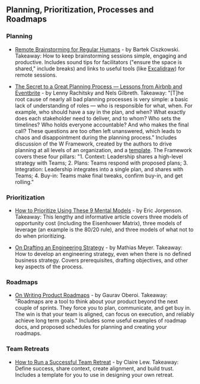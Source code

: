 ## Planning, Prioritization, Processes and Roadmaps

### Planning
- [Remote Brainstorming for Regular Humans](https://bartekci.substack.com/p/remote-brainstorming-for-regular) - by Bartek Ciszkowski. Takeaway: How to keep brainstorming sessions simple, engaging and productive. Includes sound tips for facilitators ("ensure the space is shared," include breaks) and links to useful tools (like [Excalidraw](https://github.com/excalidraw/excalidraw)) for remote sessions.

- [The Secret to a Great Planning Process — Lessons from Airbnb and Eventbrite](https://firstround.com/review/the-secret-to-a-great-planning-process-lessons-from-airbnb-and-eventbrite/) - by Lenny Rachitsky and Nels Gilbreth. Takeaway: "[T]he root cause of nearly all bad planning processes is very simple: a basic lack of understanding of roles — who is responsible for what, when. For example, who should have a say in the plan, and when? What exactly does each stakeholder need to deliver, and to whom? Who sets the timelines? Who holds everyone accountable? And who makes the final call? These questions are too often left unanswered, which leads to chaos and disappointment during the planning process." Includes discussion of the W Framework, created by the authors to drive planning at all levels of an organization, and a [template](https://docs.google.com/document/d/1JI73WrGplrhNE46aLyRD_B74gEynI77EPgXn1ic6WeQ/edit#). The Framework covers these four pillars: "1. Context: Leadership shares a high-level strategy with Teams; 2. Plans: Teams respond with proposed plans; 3. Integration: Leadership integrates into a single plan, and shares with Teams; 4. Buy-in: Teams make final tweaks, confirm buy-in, and get rolling."

### Prioritization

- [How to Prioritize Using These 9 Mental Models](https://medium.com/evergreen-business-weekly/how-to-prioritize-using-these-9-mental-models-daef8f03dd93) - by Eric Jorgenson. Takeaway: This lengthy and informative article covers three models of opportunity cost (including the Eisenhower Matrix), three models of leverage (an example is the 80/20 rule), and three models of what not to do when prioritizing. 

- [On Drafting an Engineering Strategy](https://www.paperplanes.de/2020/1/31/on-drafting-an-engineering-strategy.html) - by Mathias Meyer. Takeaway: How to develop an engineering strategy, even when there is no defined business strategy. Covers prerequisites, drafting objectives, and other key aspects of the process.

### Roadmaps
- [On Writing Product Roadmaps](https://goberoi.com/on-writing-product-roadmaps-a4d72f96326c) - by Gaurav Oberoi. Takeaway: "Roadmaps are a tool to think about your product beyond the next couple of sprints. They force you to plan, communicate, and get buy in. The win is that your team is aligned, can focus on execution, and reliably achieve long term goals." Includes some useful examples of roadmap docs, and proposed schedules for planning and creating your roadmaps. 

### Team Retreats
- [How to Run a Successful Team Retreat](https://knowyourteam.com/blog/2019/08/13/how-to-run-a-successful-team-retreat/?utm_source=kytnewsletter&utm_medium=email) - by Claire Lew. Takeaway: Define success, share context, create alignment, and build trust. Includes a template for you to use in designing your own retreat.
